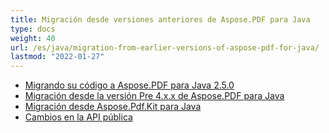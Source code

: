 ```yaml
---
title: Migración desde versiones anteriores de Aspose.PDF para Java
type: docs
weight: 40
url: /es/java/migration-from-earlier-versions-of-aspose-pdf-for-java/
lastmod: "2022-01-27"
---
```


- [Migrando su código a Aspose.PDF para Java 2.5.0](/pdf/es/java/migrating-your-code-to-aspose-pdf-for-java-2-5-0/)
- [Migración desde la versión Pre 4.x.x de Aspose.PDF para Java](/pdf/es/java/migration-from-pre-4-x-x-version-of-aspose-pdf-for-java/)
- [Migración desde Aspose.Pdf.Kit para Java](/pdf/es/java/migration-from-aspose-pdf-kit-for-java/)
- [Cambios en la API pública](/pdf/es/java/public-api-changes/)